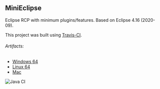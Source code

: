 ## MiniEclipse

Eclipse RCP with minimum plugins/features. Based on Eclipse 4.16 (2020-09).

This project was built using [Travis-CI](https://travis-ci.org/saseno/MiniEclipse).

###### Artifacts:

- [Windows 64](https://github.com/saseno/MiniEclipse/blob/gh-pages/MiniEclipse/dev.saseno.eclipse.mini-win32.win32.x86_64.zip)
- [Linux 64](https://github.com/saseno/MiniEclipse/blob/gh-pages/MiniEclipse/dev.saseno.eclipse.mini-linux.gtk.x86_64.zip)
- [Mac](https://github.com/saseno/MiniEclipse/blob/gh-pages/MiniEclipse/dev.saseno.eclipse.mini-macosx.cocoa.x86_64.zip)

![Java CI](https://github.com/saseno/MiniEclipse/workflows/Java%20CI/badge.svg)
